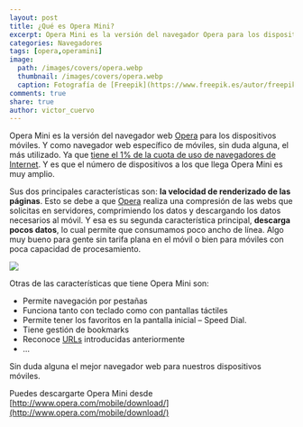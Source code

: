 ```yaml
---
layout: post
title: ¿Qué es Opera Mini?
excerpt: Opera Mini es la versión del navegador Opera para los dispositivos móviles.
categories: Navegadores
tags: [opera,operamini]
image:
  path: /images/covers/opera.webp
  thumbnail: /images/covers/opera.webp
  caption: Fotografía de [Freepik](https://www.freepik.es/autor/freepik)
comments: true
share: true
author: victor_cuervo
---
```


Opera Mini es la versión del navegador web [Opera](https://www.ayudaenlaweb.com/navegadores/que-es-opera/) para los dispositivos móviles. Y como navegador web específico de móviles, sin duda alguna, el más utilizado. Ya que [tiene el 1% de la cuota de uso de navegadores de Internet](http://aulambra.lineadecodigo.com/novedades/navegadores/uso-de-los-navegadores-agosto-2010/). Y es que el número de dispositivos a los que llega Opera Mini es muy amplio.


Sus dos principales características son: **la velocidad de renderizado de las páginas**. Esto se debe a que [Opera](https://www.ayudaenlaweb.com/navegadores/que-es-opera/) realiza una compresión de las webs que solicitas en servidores, comprimiendo los datos y descargando los datos necesarios al móvil. Y esa es su segunda característica principal, **descarga pocos datos**, lo cual permite que consumamos poco ancho de línea. Algo muy bueno para gente sin tarifa plana en el móvil o bien para móviles con poca capacidad de procesamiento.


![](https://www.ayudaenlaweb.com/wp-content/uploads/2010/10/opera_mini_arquitectura.png)


Otras de las características que tiene Opera Mini son:

- Permite navegación por pestañas
- Funciona tanto con teclado como con pantallas táctiles
- Permite tener los favoritos en la pantalla inicial – Speed Dial.
- Tiene gestión de bookmarks
- Reconoce [URLs](https://www.ayudaenlaweb.com/internet-basico/que-es-la-url/) introducidas anteriormente
- …

Sin duda alguna el mejor navegador web para nuestros dispositivos móviles.


Puedes descargarte Opera Mini desde [http://www.opera.com/mobile/download/](http://www.opera.com/mobile/download/)

